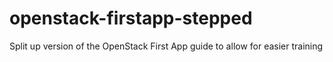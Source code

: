 # openstack-firstapp-stepped
Split up version of the OpenStack First App guide to allow for easier training
